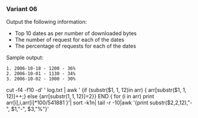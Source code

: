 ### Variant 06
Output the following information:

* Top 10 dates as per number of downloaded bytes
* The number of request for each of the dates
* The percentage of requests for each of the dates

Sample output:

```
1. 2006-10-18 - 1200 - 36%   
2. 2006-10-01 - 1130 - 34%
3. 2006-10-02 - 1000 - 30%
```
cut -f4 -f10 -d' ' log.txt |  awk ' {if (substr($1, 1, 12)in arr) { arr[substr($1, 1, 12)]++;} else {arr[substr($1, 1, 12)]=$2}} END { for (i in arr) print arr[i],i,arr[i]*100/541881 }'| sort  -k1n| tail -r -10|awk '{print substr($2,2,12),"-", $1,"-", $3,"%"}'
